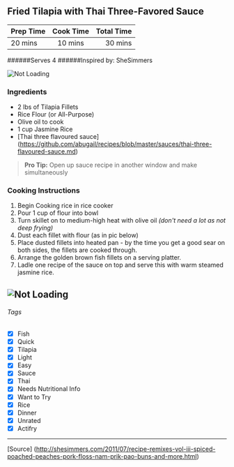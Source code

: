 ## Fried Tilapia with Thai Three-Favored Sauce

| Prep Time  | Cook Time    | Total Time  |
| ---------- |:------------:| -----------:|
| 20 mins    | 10 mins      | 30 mins     |

######Serves 4
######Inspired by: SheSimmers

![Not Loading](http://i.imgur.com/ok0IZMpl.jpg)

### Ingredients

* 2 lbs of Tilapia Fillets
* Rice Flour (or All-Purpose)
* Olive oil to cook
* 1 cup Jasmine Rice
* [Thai three flavoured sauce] (https://github.com/abugail/recipes/blob/master/sauces/thai-three-flavoured-sauce.md)

> **Pro Tip:** Open up sauce recipe in another window and make simultaneously

### Cooking Instructions

1. Begin Cooking rice in rice cooker
2. Pour 1 cup of flour into bowl
3. Turn skillet on to medium-high heat with olive oil *(don't need a lot as not deep frying)*
4. Dust each fillet with flour (as in pic below)
5. Place dusted fillets into heated pan - by the time you get a good sear on both sides, the fillets are cooked through.
6. Arrange the golden brown fish fillets on a serving platter. 
7. Ladle one recipe of the sauce on top and serve this with warm steamed jasmine rice.

![Not Loading](http://i.imgur.com/VNMPhXlm.jpg)
---

###### Tags
- [x] Fish
- [x] Quick
- [x] Tilapia
- [x] Light
- [x] Easy
- [x] Sauce
- [x] Thai
- [x] Needs Nutritional Info
- [x] Want to Try
- [x] Rice
- [x] Dinner
- [x] Unrated
- [x] Actifry

---

[Source] (http://shesimmers.com/2011/07/recipe-remixes-vol-iii-spiced-poached-peaches-pork-floss-nam-prik-pao-buns-and-more.html)
